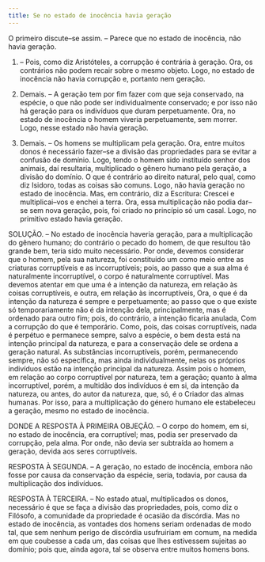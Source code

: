 ```yaml
---
title: Se no estado de inocência havia geração
---
```


O primeiro discute–se assim. – Parece que no estado de inocência, não havia geração.  

1. – Pois, como diz Aristóteles, a corrupção é contrária à geração. Ora, os contrários não podem recair sobre o mesmo objeto. Logo, no estado de inocência não havia corrupção e, portanto nem geração.  

2. Demais. – A geração tem por fim fazer com que seja conservado, na espécie, o que não pode ser individualmente conservado; e por isso não há geração para os indivíduos que duram perpetuamente. Ora, no estado de inocência o homem viveria perpetuamente, sem morrer. Logo, nesse estado não havia geração.  

3. Demais. – Os homens se multiplicam pela geração. Ora, entre muitos donos é necessário fazer–se a divisão das propriedades para se evitar a confusão de domínio. Logo, tendo o homem sido instituído senhor dos animais, daí resultaria, multiplicado o gênero humano pela geração, a divisão do domínio. O que é contrário ao direito natural, pelo qual, como diz Isidoro, todas as coisas são comuns. Logo, não havia geração no estado de inocência.  Mas, em contrário, diz a Escritura: Crescei e multiplicai–vos e enchei a terra. Ora, essa multiplicação não podia dar–se sem nova geração, pois, foi criado no princípio só um casal. Logo, no primitivo estado havia geração.  

SOLUÇÃO. – No estado de inocência haveria geração, para a multiplicação do gênero humano; do contrário o pecado do homem, de que resultou tão grande bem, teria sido muito necessário. Por onde, devemos considerar que o homem, pela sua natureza, foi constituído um como meio entre as criaturas corruptíveis e as incorruptíveis; pois, ao passo que a sua alma é naturalmente incorruptível, o corpo é naturalmente corruptível. Mas devemos atentar em que uma é a intenção da natureza, em relação às coisas corruptíveis, e outra, em relação às incorruptíveis, Ora, o que é da intenção da natureza é sempre e perpetuamente; ao passo que o que existe só temporariamente não é da intenção dela, principalmente, mas é ordenado para outro fim; pois, do contrário, a intenção ficaria anulada, Com a corrupção do que é temporário. Como, pois, das coisas corruptíveis, nada é perpétuo e permanece sempre, salvo a espécie, o bem desta está na intenção principal da natureza, e para a conservação dele se ordena a geração natural. As substâncias incorruptíveis, porém, permanecendo sempre, não só específica, mas ainda individualmente, nelas os próprios indivíduos estão na intenção principal da natureza. Assim pois o homem, em relação ao corpo corruptível por natureza, tem a geração; quanto à alma incorruptível, porém, a multidão dos indivíduos é em si, da intenção da natureza, ou antes, do autor da natureza, que, só, é o Criador das almas humanas. Por isso, para a multiplicação do género humano ele estabeleceu a geração, mesmo no estado de inocência.  

DONDE A RESPOSTA À PRIMEIRA OBJEÇÃO. – O corpo do homem, em si, no estado de inocência, era corruptível; mas, podia ser preservado da corrupção, pela alma. Por onde, não devia ser subtraída ao homem a geração, devida aos seres corruptíveis. 

RESPOSTA À SEGUNDA. – A geração, no estado de inocência, embora não fosse por causa da conservação da espécie, seria, todavia, por causa da multiplicação dos indivíduos.  

RESPOSTA À TERCEIRA. – No estado atual, multiplicados os donos, necessário é que se faça a divisão das propriedades, pois, como diz o Filósofo, a comunidade da propriedade é ocasião da discórdia. Mas no estado de inocência, as vontades dos homens seriam ordenadas de modo tal, que sem nenhum perigo de discórdia usufruiriam em comum, na medida em que coubesse a cada um, das coisas que lhes estivessem sujeitas ao domínio; pois que, ainda agora, tal se observa entre muitos homens bons.